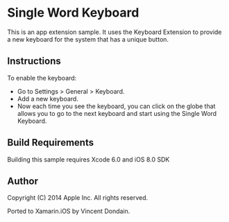 Single Word Keyboard
====================

This is an app extension sample. It uses the Keyboard Extension to provide a new keyboard for the system that has a unique button.

Instructions
------------

To enable the keyboard:

* Go to Settings > General > Keyboard.
* Add a new keyboard.
* Now each time you see the keyboard, you can click on the globe that allows you to go to the next keyboard and start using the Single Word Keyboard.

Build Requirements
------------------

Building this sample requires Xcode 6.0 and iOS 8.0 SDK

Author
------ 
Copyright (C) 2014 Apple Inc. All rights reserved.

Ported to Xamarin.iOS by Vincent Dondain.